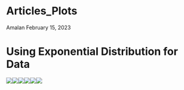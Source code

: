 Articles_Plots
================
Amalan
February 15, 2023

# Using Exponential Distribution for Data

![](r1_Articles_files/figure-gfm/combine%20data%20and%20plot-1.png)<!-- -->![](r1_Articles_files/figure-gfm/combine%20data%20and%20plot-2.png)<!-- -->![](r1_Articles_files/figure-gfm/combine%20data%20and%20plot-3.png)<!-- -->![](r1_Articles_files/figure-gfm/combine%20data%20and%20plot-4.png)<!-- -->![](r1_Articles_files/figure-gfm/combine%20data%20and%20plot-5.png)<!-- -->![](r1_Articles_files/figure-gfm/combine%20data%20and%20plot-6.png)<!-- -->

